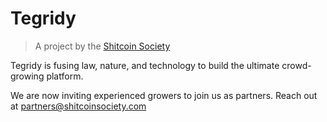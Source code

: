 # Tegridy

> A project by the [Shitcoin Society](https://www.shitcoinsociety.com)

Tegridy is fusing law, nature, and technology to build the ultimate crowd-growing platform.

We are now inviting experienced growers to join us as partners. Reach out at [partners@shitcoinsociety.com](mailto:partnerso@shitcoinsociety.com)
